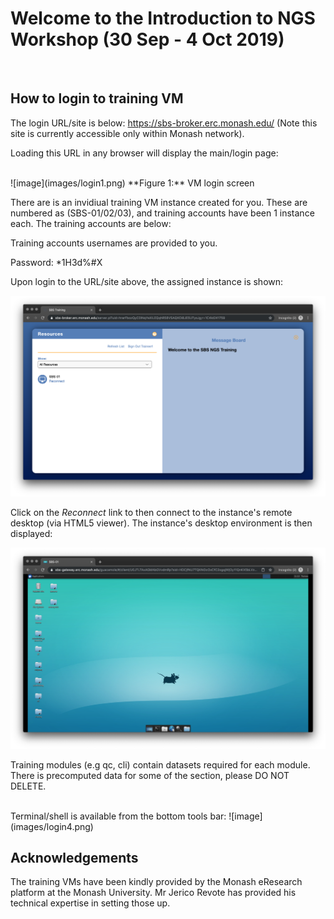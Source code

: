 # Welcome to the Introduction to NGS Workshop (30 Sep - 4 Oct 2019)
<br>

## How to login to training VM

The login URL/site is below:
https://sbs-broker.erc.monash.edu/
(Note this site is currently accessible only within Monash network).

Loading this URL in any browser will display the main/login page:

<br>
![image](images/login1.png)
**Figure 1:** VM login screen

There are is an invidiual training VM instance created for you. These are numbered as (SBS-01/02/03), and training accounts
have been 1 instance each. The training accounts are below:

Training accounts usernames are provided to you.

Password: *1H3d%#X

Upon login to the URL/site above, the assigned instance is shown:

![image](images/login2.png)


Click on the *Reconnect* link to then connect to the instance's remote desktop (via HTML5 viewer).
The instance's desktop environment is then displayed:

![image](images/login3.png)


Training modules (e.g qc, cli) contain datasets required for each module. There is precomputed data for some of the section, please DO NOT DELETE.

<br>
Terminal/shell is available from the bottom tools bar:
![image](images/login4.png)




## Acknowledgements

The training VMs have been kindly provided by the Monash eResearch platform at the Monash University. Mr Jerico Revote has provided his technical expertise in setting those up.

